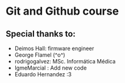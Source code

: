 # Git and Github course

## Special thanks to:

- Deimos Hall: firmware engineer
- George Flamel (^o^)
- rodrigogalvez: MSc. Informática Médica
- IgmeMarcial : Add new code
- Eduardo Hernandez :3